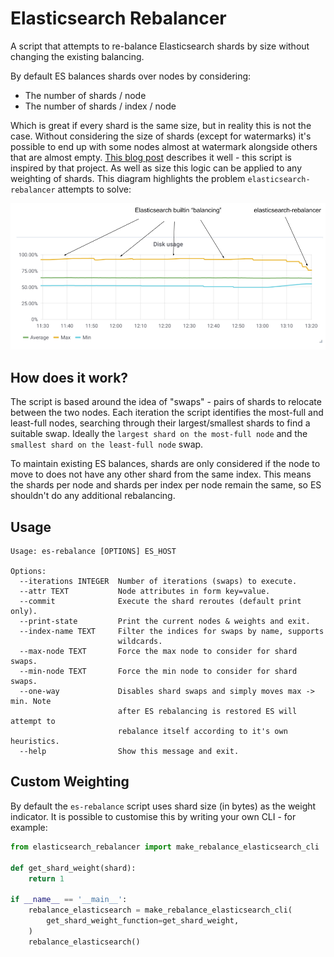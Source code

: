 # Elasticsearch Rebalancer

A script that attempts to re-balance Elasticsearch shards by size without changing the existing balancing.

By default ES balances shards over nodes by considering:

+ The number of shards / node
+ The number of shards / index / node

Which is great if every shard is the same size, but in reality this is not the case. Without considering the size of shards (except for watermarks) it's possible to end up with some nodes almost at watermark alongside others that are almost empty. [This blog post](http://engineering.simplymeasured.com/dev-blog/2015/07/08/balancing-elasticsearch-cluster-by-shard-size.html) describes it well - this script is inspired by that project. As well as size this logic can be applied to any weighting of shards. This diagram highlights the problem `elasticsearch-rebalancer` attempts to solve:

![](es-rebalancer.png)


## How does it work?

The script is based around the idea of "swaps" - pairs of shards to relocate between the two nodes. Each iteration the script identifies the most-full and least-full nodes, searching through their largest/smallest shards to find a suitable swap. Ideally the `largest shard on the most-full node` and the `smallest shard on the least-full node` swap.

To maintain existing ES balances, shards are only considered if the node to move to does not have any other shard from the same index. This means the shards per node and shards per index per node remain the same, so ES shouldn't do any additional rebalancing.

## Usage

```
Usage: es-rebalance [OPTIONS] ES_HOST

Options:
  --iterations INTEGER  Number of iterations (swaps) to execute.
  --attr TEXT           Node attributes in form key=value.
  --commit              Execute the shard reroutes (default print only).
  --print-state         Print the current nodes & weights and exit.
  --index-name TEXT     Filter the indices for swaps by name, supports
                        wildcards.
  --max-node TEXT       Force the max node to consider for shard swaps.
  --min-node TEXT       Force the min node to consider for shard swaps.
  --one-way             Disables shard swaps and simply moves max -> min. Note
                        after ES rebalancing is restored ES will attempt to
                        rebalance itself according to it's own heuristics.
  --help                Show this message and exit.
```

## Custom Weighting

By default the `es-rebalance` script uses shard size (in bytes) as the weight indicator. It is possible to customise this by writing your own CLI - for example:

```py
from elasticsearch_rebalancer import make_rebalance_elasticsearch_cli

def get_shard_weight(shard):
    return 1

if __name__ == '__main__':
    rebalance_elasticsearch = make_rebalance_elasticsearch_cli(
        get_shard_weight_function=get_shard_weight,
    )
    rebalance_elasticsearch()
```

